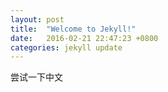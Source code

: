```yaml
---
layout: post
title:  "Welcome to Jekyll!"
date:   2016-02-21 22:47:23 +0800
categories: jekyll update
---
```

尝试一下中文
